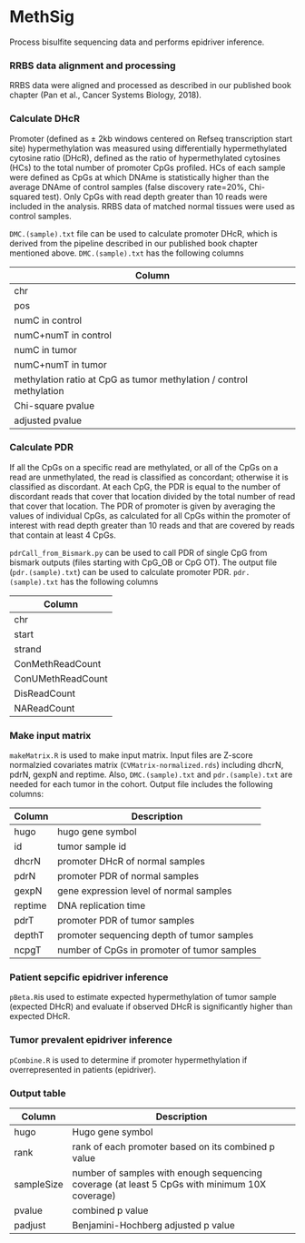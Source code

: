 # MethSig
Process bisulfite sequencing data and performs epidriver inference.

### RRBS data alignment and processing
RRBS data were aligned and processed as described in our published book chapter (Pan et al., Cancer Systems Biology, 2018).

### Calculate DHcR
Promoter (defined as ± 2kb windows centered on Refseq transcription start site) hypermethylation was measured using differentially hypermethylated cytosine ratio (DHcR), defined as the ratio of hypermethylated cytosines (HCs) to the total number of promoter CpGs profiled. HCs of each sample were defined as CpGs at which DNAme is statistically higher than the average DNAme of control samples (false discovery rate=20%, Chi-squared test). Only CpGs with read depth greater than 10 reads were included in the analysis. RRBS data of matched normal tissues were used as control samples. 

`DMC.(sample).txt` file can be used to calculate promoter DHcR, which is derived from the pipeline described in our published book chapter mentioned above. `DMC.(sample).txt` has the following columns

| Column |
| ------ |
| chr |
| pos |
| numC in control |
| numC+numT in control |
| numC in tumor |
| numC+numT in tumor |
| methylation ratio at CpG as tumor methylation / control methylation |
| Chi-square pvalue |
| adjusted pvalue |

### Calculate PDR
If all the CpGs on a specific read are methylated, or all of the CpGs on a read are unmethylated, the read is classified as concordant; otherwise it is classified as discordant. At each CpG, the PDR is equal to the number of discordant reads that cover that location divided by the total number of read that cover that location. The PDR of promoter is given by averaging the values of individual CpGs, as calculated for all CpGs within the promoter of interest with read depth greater than 10 reads and that are covered by reads that contain at least 4 CpGs.

`pdrCall_from_Bismark.py` can be used to call PDR of single CpG from bismark outputs (files starting with CpG_OB or CpG OT). The output file (`pdr.(sample).txt`) can be used to calculate promoter PDR. `pdr.(sample).txt` has the following columns

| Column |
| ------ |
| chr |
| start |
| strand |
| ConMethReadCount |
| ConUMethReadCount |
| DisReadCount |
| NAReadCount |

### Make input matrix
`makeMatrix.R` is used to make input matrix. Input files are Z-score normalzied covariates matrix (`CVMatrix-normalized.rds`) including dhcrN, pdrN, gexpN and reptime. Also, `DMC.(sample).txt` and `pdr.(sample).txt` are needed for each tumor in the cohort. Output file includes the following columns:

| Column | Description |
| ------ | ----------- |
| hugo | hugo gene symbol |
| id | tumor sample id |
| dhcrN | promoter DHcR of normal samples |
| pdrN | promoter PDR of normal samples |
| gexpN | gene expression level of normal samples |
| reptime | DNA replication time |
| pdrT | promoter PDR of tumor samples |
| depthT | promoter sequencing depth of tumor samples |
| ncpgT | number of CpGs in promoter of tumor samples |

### Patient sepcific epidriver inference
`pBeta.R`is used to estimate expected hypermethylation of tumor sample (expected DHcR) and evaluate if observed DHcR is significantly higher than expected DHcR.

### Tumor prevalent epidriver inference
`pCombine.R` is used to determine if promoter hypermethylation if overrepresented in patients (epidriver).

### Output table
| Column | Description |
| ------ | ----------- |
| hugo | Hugo gene symbol |
| rank | rank of each promoter based on its combined p value |
| sampleSize | number of samples with enough sequencing coverage (at least 5 CpGs with minimum 10X coverage) |
| pvalue | combined p value |
| padjust | Benjamini-Hochberg adjusted p value |
